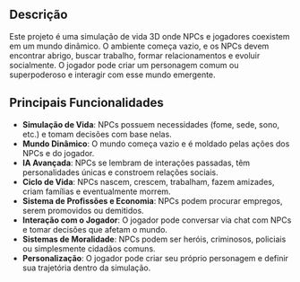## Descrição
Este projeto é uma simulação de vida 3D onde NPCs e jogadores coexistem em um mundo dinâmico. O ambiente começa vazio, e os NPCs devem encontrar abrigo, buscar trabalho, formar relacionamentos e evoluir socialmente. O jogador pode criar um personagem comum ou superpoderoso e interagir com esse mundo emergente.

## Principais Funcionalidades
- **Simulação de Vida**: NPCs possuem necessidades (fome, sede, sono, etc.) e tomam decisões com base nelas.
- **Mundo Dinâmico**: O mundo começa vazio e é moldado pelas ações dos NPCs e do jogador.
- **IA Avançada**: NPCs se lembram de interações passadas, têm personalidades únicas e constroem relações sociais.
- **Ciclo de Vida**: NPCs nascem, crescem, trabalham, fazem amizades, criam famílias e eventualmente morrem.
- **Sistema de Profissões e Economia**: NPCs podem procurar empregos, serem promovidos ou demitidos.
- **Interação com o Jogador**: O jogador pode conversar via chat com NPCs e tomar decisões que afetam o mundo.
- **Sistemas de Moralidade**: NPCs podem ser heróis, criminosos, policiais ou simplesmente cidadãos comuns.
- **Personalização**: O jogador pode criar seu próprio personagem e definir sua trajetória dentro da simulação.
